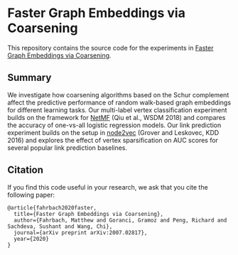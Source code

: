# Faster Graph Embeddings via Coarsening

This repository contains the source code for the experiments in
[Faster Graph Embeddings via Coarsening](https://arxiv.org/abs/2007.02817).

## Summary

We investigate how coarsening algorithms based on the Schur complement affect
the predictive performance of random walk-based graph embeddings for different
learning tasks.
Our multi-label vertex classification experiment builds on the framework for
[NetMF](https://arxiv.org/abs/1710.02971) (Qiu et al., WSDM 2018)
and compares the accuracy of one-vs-all logistic regression models.
Our link prediction experiment builds on the setup in
[node2vec](https://arxiv.org/abs/1607.00653) (Grover and Leskovec, KDD 2016)
and explores the effect of vertex sparsification on AUC scores for several
popular link prediction baselines.

## Citation

If you find this code useful in your research, we ask that you cite the
following paper:

```
@article{fahrbach2020faster,
  title={Faster Graph Embeddings via Coarsening},
  author={Fahrbach, Matthew and Goranci, Gramoz and Peng, Richard and Sachdeva, Sushant and Wang, Chi},
  journal={arXiv preprint arXiv:2007.02817},
  year={2020}
}
```
